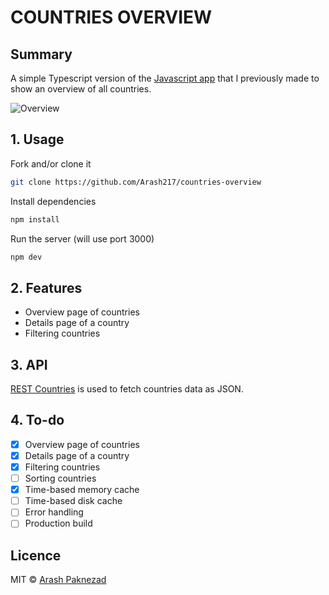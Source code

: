 # COUNTRIES OVERVIEW

## Summary
A simple Typescript version of the [Javascript app](https://github.com/Arash217/performance-matters-1819) that I previously made to show an overview of all countries.

![Overview](../master/docs/app.png)

## 1. Usage

Fork and/or clone it
```bash
git clone https://github.com/Arash217/countries-overview
```

Install dependencies
```bash
npm install
```

Run the server (will use port 3000)
```bash
npm dev
```

## 2. Features

- Overview page of countries
- Details page of a country
- Filtering countries

## 3. API

[REST Countries](https://restcountries.eu) is used to fetch countries data as JSON.

## 4. To-do

- [x] Overview page of countries
- [x] Details page of a country
- [x] Filtering countries
- [ ] Sorting countries
- [x] Time-based memory cache
- [ ] Time-based disk cache
- [ ] Error handling
- [ ] Production build

## Licence
MIT © [Arash Paknezad](https://github.com/Arash217)
